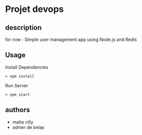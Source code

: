 # Projet devops

## description

for now : Simple user management app using Node.js and Redis

## Usage

Install Dependencies

`> npm install`

Run Server

`> npm start`

## authors

- matia cilly
- adrien de belay
